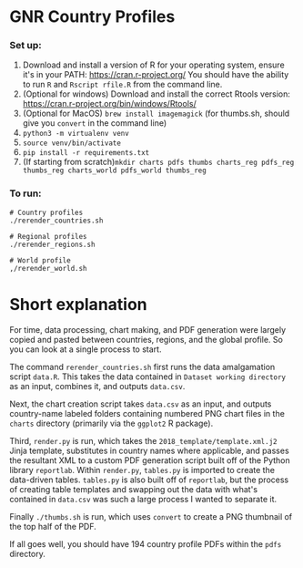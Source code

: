 # GNR Country Profiles

### Set up:

1. Download and install a version of R for your operating system, ensure it's in your PATH: https://cran.r-project.org/ You should have the ability to run `R` and `Rscript rfile.R` from the command line.
2. (Optional for windows) Download and install the correct Rtools version: https://cran.r-project.org/bin/windows/Rtools/
3. (Optional for MacOS) `brew install imagemagick` (for thumbs.sh, should give you `convert` in the command line)
4. `python3 -m virtualenv venv`
5. `source venv/bin/activate`
6. `pip install -r requirements.txt`
7. (If starting from scratch)`mkdir charts pdfs thumbs charts_reg pdfs_reg thumbs_reg charts_world pdfs_world thumbs_reg`

### To run:

```
# Country profiles
./rerender_countries.sh

# Regional profiles
./rerender_regions.sh

# World profile
,/rerender_world.sh
```

# Short explanation

For time, data processing, chart making, and PDF generation were largely copied and pasted between countries, regions, and the global profile. So you can look at a single process to start.

The command `rerender_countries.sh` first runs the data amalgamation script `data.R`. This takes the data contained in `Dataset working directory` as an input, combines it, and outputs `data.csv`.

Next, the chart creation script takes `data.csv` as an input, and outputs country-name labeled folders containing numbered PNG chart files in the `charts` directory (primarily via the `ggplot2` R package).

Third, `render.py` is run, which takes the `2018_template/template.xml.j2` Jinja template, substitutes in country names where applicable, and passes the resultant XML to a custom PDF generation script built off of the Python library `reportlab`. Within `render.py`, `tables.py` is imported to create the data-driven tables. `tables.py` is also built off of `reportlab`, but the process of creating table templates and swapping out the data with what's contained in `data.csv` was such a large process I wanted to separate it.

Finally `./thumbs.sh` is run, which uses `convert` to create a PNG thumbnail of the top half of the PDF.

If all goes well, you should have 194 country profile PDFs within the `pdfs` directory.
